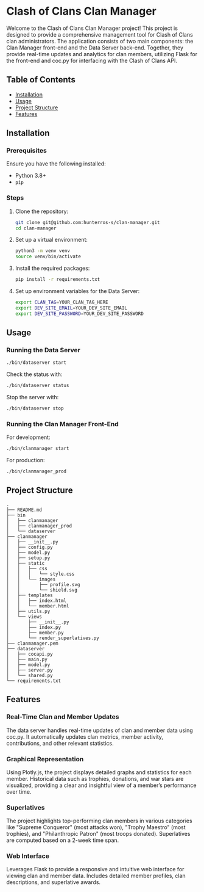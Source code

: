 # Clash of Clans Clan Manager

Welcome to the Clash of Clans Clan Manager project! This project is designed to provide a comprehensive management tool for Clash of Clans clan administrators. The application consists of two main components: the Clan Manager front-end and the Data Server back-end. Together, they provide real-time updates and analytics for clan members, utilizing Flask for the front-end and coc.py for interfacing with the Clash of Clans API.

## Table of Contents
- [Installation](#installation)
- [Usage](#usage)
- [Project Structure](#project-structure)
- [Features](#features)

## Installation

### Prerequisites

Ensure you have the following installed:
- Python 3.8+
- `pip`

### Steps

1. Clone the repository:
    ```bash
    git clone git@github.com:hunterros-s/clan-manager.git
    cd clan-manager
    ```

2. Set up a virtual environment:
    ```bash
    python3 -m venv venv
    source venv/bin/activate
    ```

3. Install the required packages:
    ```bash
    pip install -r requirements.txt
    ```

4. Set up environment variables for the Data Server:
    ```bash
    export CLAN_TAG=YOUR_CLAN_TAG_HERE
    export DEV_SITE_EMAIL=YOUR_DEV_SITE_EMAIL
    export DEV_SITE_PASSWORD=YOUR_DEV_SITE_PASSWORD
    ```

## Usage

### Running the Data Server
```bash
./bin/dataserver start
```
Check the status with:
```bash
./bin/dataserver status
```
Stop the server with:
```bash
./bin/dataserver stop
```

### Running the Clan Manager Front-End
For development:
```bash
./bin/clanmanager start
```
For production:
```bash
./bin/clanmanager_prod
```

## Project Structure

```
.
├── README.md
├── bin
│   ├── clanmanager
│   ├── clanmanager_prod
│   └── dataserver
├── clanmanager
│   ├── __init__.py
│   ├── config.py
│   ├── model.py
│   ├── setup.py
│   ├── static
│   │   ├── css
│   │   │   └── style.css
│   │   └── images
│   │       ├── profile.svg
│   │       └── shield.svg
│   ├── templates
│   │   ├── index.html
│   │   └── member.html
│   ├── utils.py
│   └── views
│       ├── __init__.py
│       ├── index.py
│       ├── member.py
│       └── render_superlatives.py
├── clanmanager.pem
├── dataserver
│   ├── cocapi.py
│   ├── main.py
│   ├── model.py
│   ├── server.py
│   └── shared.py
└── requirements.txt
```

## Features

### Real-Time Clan and Member Updates

The data server handles real-time updates of clan and member data using coc.py. It automatically updates clan metrics, member activity, contributions, and other relevant statistics.

### Graphical Representation

Using Plotly.js, the project displays detailed graphs and statistics for each member. Historical data such as trophies, donations, and war stars are visualized, providing a clear and insightful view of a member’s performance over time.

### Superlatives

The project highlights top-performing clan members in various categories like "Supreme Conqueror" (most attacks won), "Trophy Maestro" (most trophies), and "Philanthropic Patron" (most troops donated). Superlatives are computed based on a 2-week time span.

### Web Interface

Leverages Flask to provide a responsive and intuitive web interface for viewing clan and member data. Includes detailed member profiles, clan descriptions, and superlative awards.
